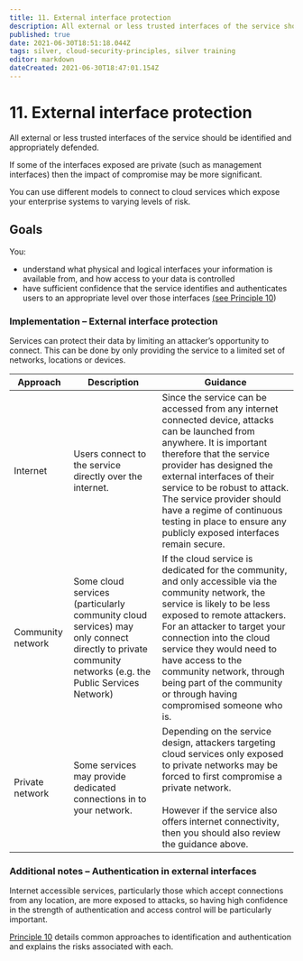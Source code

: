 ```yaml
---
title: 11. External interface protection
description: All external or less trusted interfaces of the service should be identified and appropriately defended.
published: true
date: 2021-06-30T18:51:18.044Z
tags: silver, cloud-security-principles, silver training
editor: markdown
dateCreated: 2021-06-30T18:47:01.154Z
---
```


# 11\. External interface protection

All external or less trusted interfaces of the service should be identified and appropriately defended.

If some of the interfaces exposed are private (such as management interfaces) then the impact of compromise may be more significant.

You can use different models to connect to cloud services which expose your enterprise systems to varying levels of risk.

## **Goals**

You:

-   understand what physical and logical interfaces your information is available from, and how access to your data is controlled
-   have sufficient confidence that the service identifies and authenticates users to an appropriate level over those interfaces [(see Principle 10](/guidance/cloud-security-principle-10-identity-and-authentication))

### **Implementation – External interface protection**

Services can protect their data by limiting an attacker’s opportunity to connect. This can be done by only providing the service to a limited set of networks, locations or devices.

| **Approach** | **Description** | **Guidance** |
| --- | --- | --- |
| Internet | Users connect to the service directly over the internet. | Since the service can be accessed from any internet connected device, attacks can be launched from anywhere. It is important therefore that the service provider has designed the external interfaces of their service to be robust to attack. The service provider should have a regime of continuous testing in place to ensure any publicly exposed interfaces remain secure. |
| Community network | Some cloud services (particularly community cloud services) may only connect directly to private community networks (e.g. the Public Services Network) | If the cloud service is dedicated for the community, and only accessible via the community network, the service is likely to be less exposed to remote attackers. For an attacker to target your connection into the cloud service they would need to have access to the community network, through being part of the community or through having compromised someone who is. |
| Private network | Some services may provide dedicated connections in to your network. | Depending on the service design, attackers targeting cloud services only exposed to private networks may be forced to first compromise a private network.<br><br>However if the service also offers internet connectivity, then you should also review the guidance above. |

### **Additional notes – Authentication in external interfaces**

Internet accessible services, particularly those which accept connections from any location, are more exposed to attacks, so having high confidence in the strength of authentication and access control will be particularly important.

[Principle 10](/guidance/cloud-security-principle-10-identity-and-authentication) details common approaches to identification and authentication and explains the risks associated with each.
